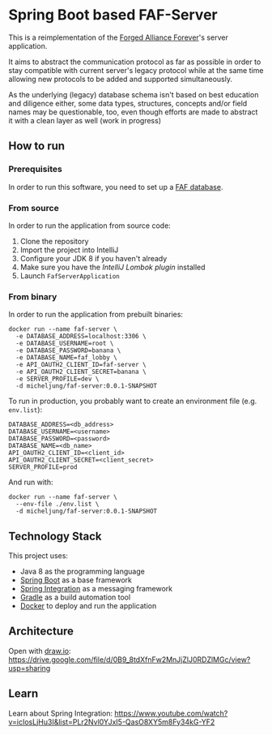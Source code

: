 # Spring Boot based FAF-Server
 
This is a reimplementation of the  [Forged Alliance Forever](https://www.faforever.com/)'s server application.

It aims to abstract the communication protocol as far as possible in order to stay compatible with current server's
legacy protocol while at the same time allowing new protocols to be added and supported simultaneously.

As the underlying (legacy) database schema isn't based on best education and diligence either, some data types,
structures, concepts and/or field names may be questionable, too, even though efforts are made to abstract it with a
clean layer as well (work in progress)
 
## How to run

### Prerequisites

In order to run this software, you need to set up a [FAF database](https://github.com/FAForever/db).

### From source

In order to run the application from source code:

1. Clone the repository
1. Import the project into IntelliJ
1. Configure your JDK 8 if you haven't already
1. Make sure you have the _IntelliJ Lombok plugin_ installed
1. Launch `FafServerApplication`
 
### From binary
 
In order to run the application from prebuilt binaries:
 
```
docker run --name faf-server \
  -e DATABASE_ADDRESS=localhost:3306 \
  -e DATABASE_USERNAME=root \
  -e DATABASE_PASSWORD=banana \
  -e DATABASE_NAME=faf_lobby \
  -e API_OAUTH2_CLIENT_ID=faf-server \
  -e API_OAUTH2_CLIENT_SECRET=banana \
  -e SERVER_PROFILE=dev \
  -d micheljung/faf-server:0.0.1-SNAPSHOT
```

To run in production, you probably want to create an environment file (e.g. `env.list`):

```
DATABASE_ADDRESS=<db_address>
DATABASE_USERNAME=<username>
DATABASE_PASSWORD=<password>
DATABASE_NAME=<db_name>
API_OAUTH2_CLIENT_ID=<client_id>
API_OAUTH2_CLIENT_SECRET=<client_secret>
SERVER_PROFILE=prod
```

And run with:
```
docker run --name faf-server \
  --env-file ./env.list \
  -d micheljung/faf-server:0.0.1-SNAPSHOT
```

## Technology Stack

This project uses:

* Java 8 as the programming language
* [Spring Boot](https://projects.spring.io/spring-boot/) as a base framework
* [Spring Integration](https://projects.spring.io/spring-integration/) as a messaging framework
* [Gradle](https://gradle.org/) as a build automation tool
* [Docker](https://www.docker.com/) to deploy and run the application

## Architecture

Open with [draw.io](https://www.draw.io/): https://drive.google.com/file/d/0B9_8tdXfnFw2MnJjZlJ0RDZlMGc/view?usp=sharing 

## Learn

Learn about Spring Integration: https://www.youtube.com/watch?v=icIosLjHu3I&list=PLr2Nvl0YJxI5-QasO8XY5m8Fy34kG-YF2


